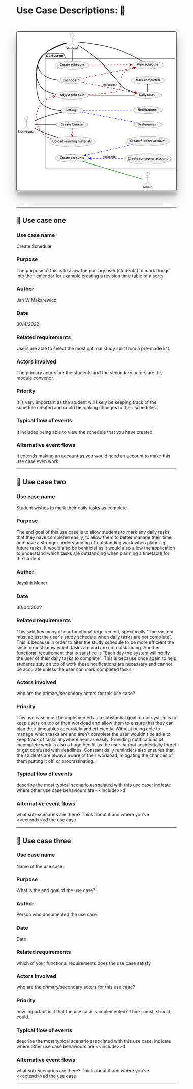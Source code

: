 # Use Case Descriptions: :pencil:

<div style="margin: 50px 0; text-align: center; border: 1px solid black; border-radius: 4px; box-shadow: rgba(0, 0, 0, 0.2) 0px 20px 40px, rgba(0, 0, 0, 0.22) 0px 15px 12px;">
<img src="Use-Case-Image.png" alt="Group 36 Use Case Diagram">
</div>

<hr>

## :mag_right: Use case one

### Use case name
Create Schedule
### Purpose
The purpose of this is to allow the primary user (students) to mark things into their calendar for example creating a revision time table of a sorts.
### Author
Jan W Makarewicz
### Date
30/4/2022
### Related requirements
Users are able to select the most optimal study split from a pre-made list.
### Actors involved
The primary actors are the students and the secondary actors are the module convenor.
### Priority
It is very important as the student will likely be keeping track of the schedule created and could be making changes to their schedules.
### Typical flow of events
It includes being able to view the schedule that you have created.
### Alternative event flows
It extends making an account as you would need an account to make this use case even work.

<hr>

## :mag_right: Use case two

### Use case name
Student wishes to mark their daily tasks as complete.
### Purpose
The end goal of this use case is to allow students to mark any daily tasks that they have completed easily, to allow them to better manage their time and have a stronger understanding of outstanding work when planning future tasks. It would also be benificial as it would also allow the application to understand which tasks are outstanding when planning a timetable for the student. 
### Author
Jaysinh Maher
### Date
30/04/2022
### Related requirements
This satisfies many of our functional requirement, specifically "The system must adjust the user's study schedule when daily tasks are not complete". This is because in order to alter the study schedule to be more efficient the system must know which tasks are and are not outstanding. Another functional requirement that is satisfied is "Each day the system will notify the user of their daily tasks to complete". This is because once again to help students stay on top of work these notifications are necassary and cannot be accurate unless the user can mark completed tasks.
### Actors involved
who are the primary/secondary actors for this use case?
### Priority
This use case must be implemented as a substantial goal of our system is to keep users on top of their workload and allow them to ensure that they can plan their timetables accurately and efficiently. Without being able to manage which tasks are and aren't complete the user wouldn't be able to keep track of tasks anywhere near as easily. Providing notifications of incomplete work is also a huge benifit as the user cannot accidentally forget or get confused with deadlines. Constant daily reminders also ensures that the students are always aware of their workload, mitigating the chances of them putting it off, or procrastinating.
### Typical flow of events
describe the most typical scenario associated with this use case; indicate where other use case behaviours are \<\<include\>\>d
### Alternative event flows
what sub-scenarios are there? Think about if and where you’ve \<\<extend\>\>ed the use case
<hr>

## :mag_right: Use case three

### Use case name
Name of the use case
### Purpose
What is the end goal of the use case?
### Author
Person who documented the use case
### Date
Date
### Related requirements
which of your functional requirements does the use case satisfy
### Actors involved
who are the primary/secondary actors for this use case?
### Priority
how important is it that the use case is implemented? Think: must, should, could...
### Typical flow of events
describe the most typical scenario associated with this use case; indicate where other use case behaviours are \<\<include\>\>d
### Alternative event flows
what sub-scenarios are there? Think about if and where you’ve \<\<extend\>\>ed the use case
<hr>

